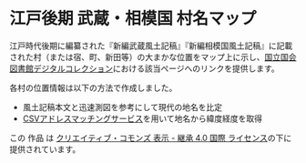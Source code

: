 # 江戸後期 武蔵・相模国 村名マップ
江戸時代後期に編纂された『新編武蔵風土記稿』『新編相模国風土記稿』に記載された村（または宿、町、新田等）の大まかな位置をマップ上に示し、[国立国会図書館デジタルコレクション](http://dl.ndl.go.jp/)における該当ページへのリンクを提供します。

各村の位置情報は以下の方法で作成しました。
* 風土記稿本文と迅速測図を参考にして現代の地名を比定
* [CSVアドレスマッチングサービス](http://newspat.csis.u-tokyo.ac.jp/geocode/)を用いて地名から緯度経度を取得

この 作品 は [クリエイティブ・コモンズ 表示 - 継承 4.0 国際 ライセンス](http://creativecommons.org/licenses/by-sa/4.0/)の下に提供されています。
